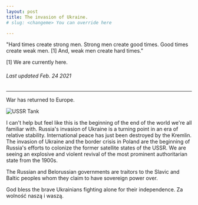 ```yaml
---
layout: post
title: The invasion of Ukraine.
# slug: <changeme> You can override here

---
```


"Hard times create strong men. Strong men create good times. Good times create weak men. [1] And, weak men create hard times."

[1] We are currently here.

###### Last updated Feb. 24 2021

---

War has returned to Europe.

![USSR Tank](https://pbs.twimg.com/media/FMbgunRWYBAi7Bs?format=jpg&name=small)

I can't help but feel like this is the beginning of the end of the world we're all familiar with. Russia's invasion of Ukraine is a turning point in an era of relative stability. International peace has just been destroyed by the Kremlin. The invasion of Ukraine and the border crisis in Poland are the beginning of Russia's efforts to colonize the former satellite states of the USSR. We are seeing an explosive and violent revival of the most prominent authoritarian state from the 1900s. 

The Russian and Belorussian governments are traitors to the Slavic and Baltic peoples whom they claim to have sovereign power over.

God bless the brave Ukrainians fighting alone for their independence. Za wolność naszą i waszą.
